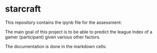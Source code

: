 # starcraft
This repository contains the ipynb file for the assessment:

The main goal of this project is to be able to predict the league Index of a gamer (participant) given various other factors.

The documentation is done in the markdown cells:
